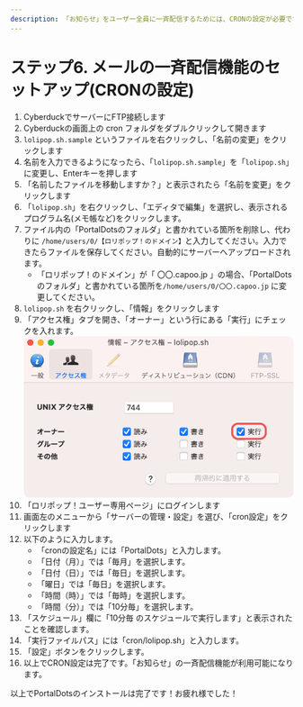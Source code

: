 ```yaml
---
description: 「お知らせ」をユーザー全員に一斉配信するためには、CRONの設定が必要です。
---
```


# ステップ6. メールの一斉配信機能のセットアップ(CRONの設定)

1. CyberduckでサーバーにFTP接続します
2. Cyberduckの画面上の cron フォルダをダブルクリックして開きます
3. `lolipop.sh.sample` というファイルを右クリックし、「名前の変更」をクリックします
4. 名前を入力できるようになったら、「`lolipop.sh.sample`」を「`lolipop.sh`」に変更し、Enterキーを押します
5. 「名前したファイルを移動しますか？」と表示されたら「名前を変更」をクリックします
6. 「`lolipop.sh`」を右クリックし、「エディタで編集」を選択し、表示されるプログラム名(メモ帳など)をクリックします。
7. ファイル内の「PortalDotsのフォルダ」と書かれている箇所を削除し、代わりに `/home/users/0/【ロリポップ！のドメイン】`と入力してください。入力できたらファイルを保存してください。自動的にサーバーへアップロードされます。
   * 「ロリポップ！のドメイン」が「 〇〇.capoo.jp 」の場合、「PortalDotsのフォルダ」と書かれている箇所を`/home/users/0/〇〇.capoo.jp` に変更してください。
8. `lolipop.sh` を右クリックし、「情報」をクリックします
9. 「アクセス権」タブを開き、「オーナー」という行にある「実行」にチェックを入れます。\
   ![](<../../../.gitbook/assets/image (13).png>)
10. 「ロリポップ！ユーザー専用ページ」にログインします
11. 画面左のメニューから「サーバーの管理・設定」を選び、「cron設定」をクリックします
12. 以下のように入力します。
    * 「cronの設定名」には「PortalDots」と入力します。
    * 「日付（月）」では「毎月」を選択します。
    * 「日付（日）」では「毎日」を選択します。
    * 「曜日」では「毎日」を選択します。
    * 「時間（時）」では「毎時」を選択します。
    * 「時間（分）」では「10分毎」を選択します。
13. 「スケジュール」欄に「10分毎 のスケジュールで実行します」と表示されたことを確認します。
14. 「実行ファイルパス」には「cron/lolipop.sh」と入力します。
15. 「設定」ボタンをクリックします。
16. 以上でCRON設定は完了です。「お知らせ」の一斉配信機能が利用可能になります。

以上でPortalDotsのインストールは完了です！お疲れ様でした！

